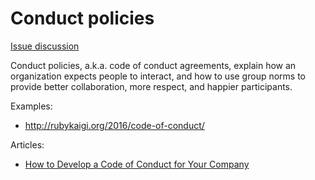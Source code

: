 # Conduct policies

[Issue discussion](https://github.com/joelparkerhenderson/social_network_plan/issues/23)

Conduct policies, a.k.a. code of conduct agreements, explain how an organization expects people to interact, and how to use group norms to provide better collaboration, more respect, and happier participants.

Examples:

* http://rubykaigi.org/2016/code-of-conduct/

Articles:

* [How to Develop a Code of Conduct for Your Company](https://www.thebalancecareers.com/code-of-conduct-1918088)
